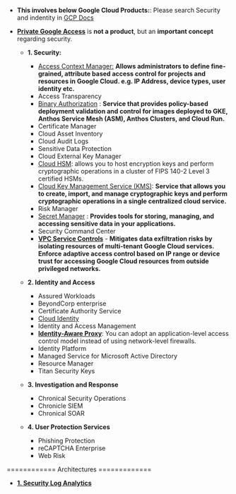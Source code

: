 - **This involves below Google Cloud Products:**: Please search Security and indentity in [GCP Docs](https://cloud.google.com/docs)
- [**Private Google Access**](https://cloud.google.com/vpc/docs/private-google-access#pga) is **not a product**, but an **important concept** regarding security.

  - **1. Security:** 
    - [Access Context Manager:](https://github.com/Ajit1279/GCP_Learning/tree/main/20240214_Security_Identity/20240227_AccessContextManager) **Allows administrators to define fine-grained, attribute based access control for projects and resources in Google Cloud. e.g. IP Address, device types, user identity etc.** 
    - Access Transparency
    - [Binary Authorization](https://github.com/Ajit1279/GCP_Learning/tree/main/20240214_Security_Identity/20240224_BinaryAuthorization) : **Service that provides policy-based deployment validation and control for images deployed to GKE, Anthos Service Mesh (ASM), Anthos Clusters, and Cloud Run.**
    - Certificate Manager
    - Cloud Asset Inventory
    - Cloud Audit Logs
    - Sensitive Data Protection
    - Cloud External Key Manager
    - [Cloud HSM](https://cloud.google.com/kms/docs/hsm): allows you to host encryption keys and perform cryptographic operations in a cluster of FIPS 140-2 Level 3 certified HSMs.
    - [Cloud Key Management Service (KMS)](https://github.com/Ajit1279/GCP_Learning/tree/main/20240214_Security_Identity/20240225_KMS): **Service that allows you to create, import, and manage cryptographic keys and perform cryptographic operations in a single centralized cloud service.**
    - Risk Manager
    - [Secret Manager](https://github.com/Ajit1279/GCP_Learning/tree/main/20240214_Security_Identity/20240214_SecretManager) : **Provides tools for storing, managing, and accessing sensitive data in your applications.** 
    - Security Command Center
    - **[VPC Service Controls](https://github.com/Ajit1279/GCP_Learning/tree/main/20240214_Security_Identity/20240302_VPCServiceControls)** - **Mitigates data exfiltration risks by isolating resources of multi-tenant Google Cloud services. Enforce adaptive access control based on IP range or device trust for accessing Google Cloud resources from outside privileged networks.**
   
  - **2. Identity and Access**
    - Assured Workloads
    - BeyondCorp enterprise
    - Certificate Authority Service
    - [Cloud Identity](https://github.com/Ajit1279/GCP_Learning/tree/main/20240214_Security_Identity/20240310_CloudIdentity)
    - Identity and Access Management
    - **[Identity-Aware Proxy](https://github.com/Ajit1279/GCP_Learning/tree/main/20240214_Security_Identity/20240302_IdentityAwareProxy)**: You can adopt an application-level access control model instead of using network-level firewalls. 
    - Identity Platform
    - Managed Service for Microsoft Active Directory
    - Resource Manager
    - Titan Security Keys
       
  - **3. Investigation and Response**
    - Chronical Security Operations
    - Chronicle SIEM
    - Chronical SOAR
       
  - **4. User Protection Services**
    - Phishing Protection
    - reCAPTCHA Enterprise
    - Web Risk 

============ Architectures =============

- **[1. Security Log Analytics](https://github.com/Ajit1279/GCP_Learning/tree/main/20240214_Security_Identity/20240316_Security_LogAnalytics)**
